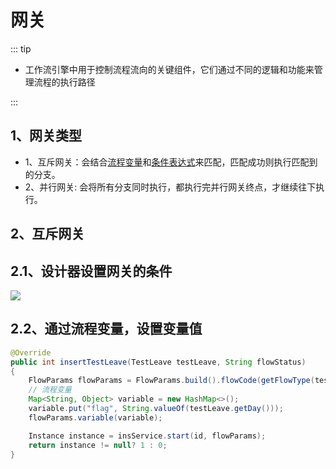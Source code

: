 # 网关
<!-- @include: ../other/betweengg.md -->

::: tip
- 工作流引擎中用于控制流程流向的关键组件，它们通过不同的逻辑和功能来管理流程的执行路径

:::


## 1、网关类型
- 1、互斥网关：会结合[流程变量](variable.md)和[条件表达式](condition.md)来匹配，匹配成功则执行匹配到的分支。
- 2、并行网关: 会将所有分支同时执行，都执行完并行网关终点，才继续往下执行。


## 2、互斥网关

## 2.1、设计器设置网关的条件

![](https://foruda.gitee.com/images/1742270239857999165/4c5ce68d_2218307.png)

## 2.2、通过流程变量，设置变量值

```java {7}
@Override
public int insertTestLeave(TestLeave testLeave, String flowStatus)
{
    FlowParams flowParams = FlowParams.build().flowCode(getFlowType(testLeave));
    // 流程变量
    Map<String, Object> variable = new HashMap<>();
    variable.put("flag", String.valueOf(testLeave.getDay()));
    flowParams.variable(variable);

    Instance instance = insService.start(id, flowParams);
    return instance != null? 1 : 0;
}
```

